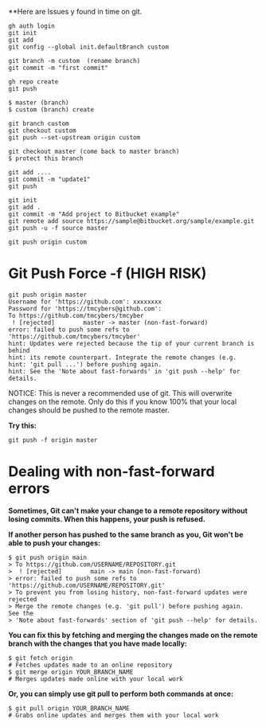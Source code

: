 **Here are Issues y found in time on git.


```
gh auth login
git init
git add 
git config --global init.defaultBranch custom

git branch -m custom  (rename branch)
git commit -m "first commit"

gh repo create
git push

$ master (branch)
$ custom (branch) create

git branch custom
git checkout custom
git push --set-upstream origin custom

git checkout master (come back to master branch)
$ protect this branch

git add ....
git commit -m "update1"
git push

```





```
git init
git add .
git commit -m "Add project to Bitbucket example"
git remote add source https://sample@bitbucket.org/sample/example.git
git push -u -f source master
```


```
git push origin custom
```

# Git Push Force -f   (HIGH RISK)

~~~
git push origin master
Username for 'https://github.com': xxxxxxxx
Password for 'https://tmcybers@github.com': 
To https://github.com/tmcybers/tmcyber
 ! [rejected]        master -> master (non-fast-forward)
error: failed to push some refs to 'https://github.com/tmcybers/tmcyber'
hint: Updates were rejected because the tip of your current branch is behind
hint: its remote counterpart. Integrate the remote changes (e.g.
hint: 'git pull ...') before pushing again.
hint: See the 'Note about fast-forwards' in 'git push --help' for details.
~~~
NOTICE: This is never a recommended use of git. This will overwrite changes on the remote. Only do this if you know 100% that your local changes should be pushed to the remote master.

**Try this:**

```
git push -f origin master
```


# Dealing with non-fast-forward errors

**Sometimes, Git can't make your change to a remote repository without losing commits. When this happens, your push is refused.**

**If another person has pushed to the same branch as you, Git won't be able to push your changes:**

```
$ git push origin main
> To https://github.com/USERNAME/REPOSITORY.git
>  ! [rejected]        main -> main (non-fast-forward)
> error: failed to push some refs to 'https://github.com/USERNAME/REPOSITORY.git'
> To prevent you from losing history, non-fast-forward updates were rejected
> Merge the remote changes (e.g. 'git pull') before pushing again.  See the
> 'Note about fast-forwards' section of 'git push --help' for details.
```

**You can fix this by fetching and merging the changes made on the remote branch with the changes that you have made locally:**

```
$ git fetch origin
# Fetches updates made to an online repository
$ git merge origin YOUR_BRANCH_NAME
# Merges updates made online with your local work
```

**Or, you can simply use git pull to perform both commands at once:**

```
$ git pull origin YOUR_BRANCH_NAME
# Grabs online updates and merges them with your local work
```




